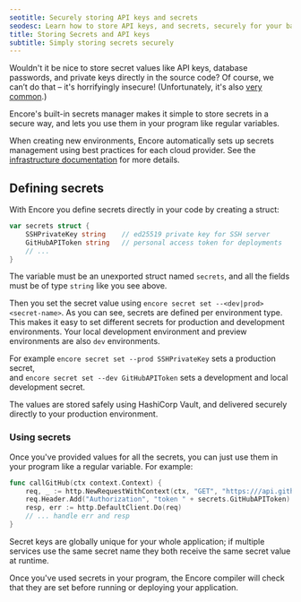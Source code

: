```yaml
---
seotitle: Securely storing API keys and secrets
seodesc: Learn how to store API keys, and secrets, securely for your backend application. Encore's built in vault makes it simple to keep your app secure.
title: Storing Secrets and API keys
subtitle: Simply storing secrets securely
---
```


Wouldn't it be nice to store secret values like API keys, database passwords, and private keys directly in the source code?
Of course, we can’t do that &ndash; it's horrifyingly insecure!
(Unfortunately, it's also [very common](https://www.ndss-symposium.org/ndss-paper/how-bad-can-it-git-characterizing-secret-leakage-in-public-github-repositories/).)

Encore's built-in secrets manager makes it simple to store secrets in a secure way, and lets you use them in your program like regular variables.

When creating new environments, Encore automatically sets up secrets management using best practices for each cloud provider. See the [infrastructure documentation](http://localhost:3010/docs/deploy/infra#production-infrastructure) for more details.

## Defining secrets

With Encore you define secrets directly in your code by creating a struct:

```go
var secrets struct {
    SSHPrivateKey string    // ed25519 private key for SSH server
    GitHubAPIToken string   // personal access token for deployments
    // ...
}
```

<Callout type="important">

The variable must be an unexported struct named `secrets`, and all the fields must be of type `string` like you see above.

</Callout>

Then you set the secret value using `encore secret set --<dev|prod> <secret-name>`.
As you can see, secrets are defined per environment type. This makes it easy to set different secrets for production and development environments.
Your local development environment and preview environments are also `dev` environments.

For example `encore secret set --prod SSHPrivateKey` sets a production secret,<br/> and `encore secret set --dev GitHubAPIToken` sets a development and local development secret.

The values are stored safely using HashiCorp Vault, and delivered securely directly to your production environment.

### Using secrets

Once you've provided values for all the secrets, you can just use them in your program like a regular variable. For example:

```go
func callGitHub(ctx context.Context) {
    req, _ := http.NewRequestWithContext(ctx, "GET", "https:///api.github.com/user", nil)
    req.Header.Add("Authorization", "token " + secrets.GitHubAPIToken)
    resp, err := http.DefaultClient.Do(req)
    // ... handle err and resp
}
```

Secret keys are globally unique for your whole application; if multiple services use the same secret name they both receive the same secret value at runtime.

<Callout type="info">

Once you've used secrets in your program, the Encore compiler will check that they are set before running or deploying your application.
    
</Callout>

